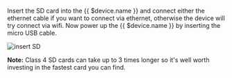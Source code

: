 Insert the SD card into the {{ $device.name }} and connect either the ethernet cable if you want to connect via ethernet, otherwise the device will try connect via wifi. 
Now power up the {{ $device.name }} by inserting the micro USB cable.

![insert SD](/images/docs/gifs/insert-sd.gif)

__Note:__ Class 4 SD cards can take up to 3 times longer so it's well worth investing in the fastest card you can find.
